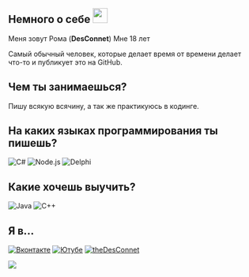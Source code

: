 ## Немного о себе <img src="https://raw.githubusercontent.com/DS1NC-DesConnet/DS1NC-DesConnet/main/assets/shy.gif" width="30">
Меня зовут Рома (**DesConnet**)
Мне 18 лет

Самый обычный человек, которые делает время от времени делает что-то и публикует это на GitHub.

## Чем ты занимаешься?
Пишу всякую всячину, а так же практикуюсь в кодинге.

## На каких языках программирования ты пишешь?
![C#](https://img.shields.io/badge/C%23-lime?logo=csharp&logoColor=white) ![Node.js](https://img.shields.io/badge/Node.js-3c873a?logo=node.js&logoColor=white) ![Delphi](https://img.shields.io/badge/Delphi-darkred?logo=delphi&logoColor=white)

## Какие хочешь выучить?
![Java](https://img.shields.io/badge/Java-blue?logo=java&logoColor=white) ![C++](https://img.shields.io/badge/C%2B%2B-blue?logo=c%2B%2B&logoColor=white)

## Я в...
[![Вконтакте](https://img.shields.io/badge/Вконтакте-blue?logo=vk)](https://vk.com/endnet)
[![Ютубе](https://img.shields.io/badge/Ютубе-FF0000?logo=youtube)](https://youtube.com/c/DesConnet)
[![theDesConnet](https://img.shields.io/badge/theDesConnet-7289DA?logo=discord&logoColor=white)](https://discord.com/users/1027310755760062545/)



![](https://hit.yhype.me/github/profile?user_id=31757032)

